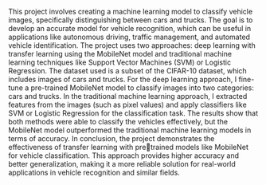 This project involves creating a machine learning model to classify vehicle images, specifically distinguishing between cars and trucks.
The goal is to develop an accurate model for vehicle recognition, which can be useful in applications like autonomous driving, traffic management, and automated vehicle identification.
The project uses two approaches: deep learning with transfer learning using the MobileNet model and traditional machine learning techniques like Support Vector Machines (SVM) or Logistic Regression. 
The dataset used is a subset of the CIFAR-10 dataset, which includes images of cars and trucks.
For the deep learning approach, I fine-tune a pre-trained MobileNet model to classify images into two categories: cars and trucks. In the traditional machine learning approach, I extracted features from the images (such as pixel values) and apply classifiers like SVM or Logistic Regression for the classification task. The results show that both methods were able to classify the vehicles effectively, but the MobileNet model outperformed the traditional machine learning models in terms of accuracy.
In conclusion, the project demonstrates the effectiveness of transfer learning with pretrained models like MobileNet for vehicle classification. This approach provides higher accuracy and better generalization, making it a more reliable solution for real-world applications in vehicle recognition and similar fields.
